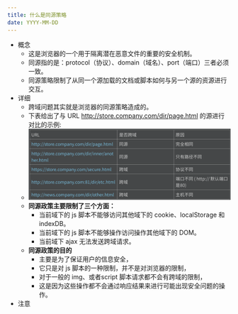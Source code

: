 ```yaml
---
title: 什么是同源策略
date: YYYY-MM-DD
---
```

- 概念
  - 这是浏览器的一个用于隔离潜在恶意文件的重要的安全机制。
  - 同源指的是：protocol（协议）、domain（域名）、port（端口）三者必须一致。
  - 同源策略限制了从同一个源加载的文档或脚本如何与另一个源的资源进行交互。
- 详细
  - 跨域问题其实就是浏览器的同源策略造成的。
  - 下表给出了与 URL http://store.company.com/dir/page.html 的源进行对比的示例:
  - ![](../../../../.vuepress/public/img/docs/front-end/computer-network/浏览器原理/同源策略.png)
  - **同源政策主要限制了三个方面：**
    - 当前域下的 js 脚本不能够访问其他域下的 cookie、localStorage 和 indexDB。
    - 当前域下的 js 脚本不能够操作访问操作其他域下的 DOM。
    - 当前域下 ajax 无法发送跨域请求。
  - **同源政策的目的**
    - 主要是为了保证用户的信息安全，
    - 它只是对 js 脚本的一种限制，并不是对浏览器的限制，
    - 对于一般的 img、或者script 脚本请求都不会有跨域的限制，
    - 这是因为这些操作都不会通过响应结果来进行可能出现安全问题的操作。
- 注意